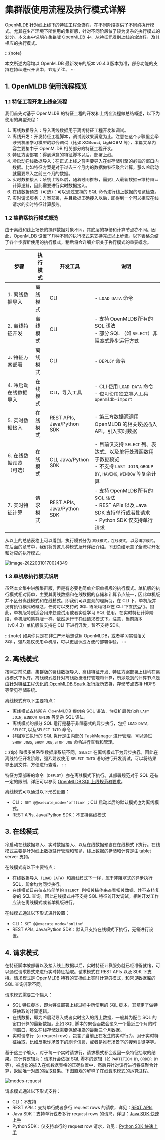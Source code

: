 # 集群版使用流程及执行模式详解

OpenMLDB 针对线上线下的特征工程全流程，在不同阶段提供了不同的执行模式。尤其在生产环境下所使用的集群版，针对不同阶段做了较为复杂的执行模式的划分。本文集中说明在集群版 OpenMLDB 中，从特征开发到上线的全流程，及其相应的执行模式。

:::{note}

本文所述内容均以 OpenMLDB 最新发布的版本 v0.4.3 版本为准，部分功能的支持在持续迭代开发中，欢迎关注。
:::

## 1. OpenMLDB 使用流程概览

### 1.1 特征工程开发上线全流程

我们首先对基于 OpenMLDB 的特征工程的开发和上线全流程做总结概述，以下为使用的典型流程：

1. 离线数据导入：导入离线数据用于离线特征工程开发和调试。
2. 离线开发：开发特征工程脚本，调试到效果满意为止。注意在这个步骤里会牵涉到机器学习模型的联合调试（比如 XGBoost, LightGBM 等），本篇文章内容主要集中于 OpenMLDB 相关部分的特征工程开发。
3. 特征方案部署：得到满意的特征脚本以后，部署上线。
4. 冷启动在线数据导入：在正式上线之前需要导入在线存储引擎的必需的窗口内数据。比如特征方案是对于过去三个月内的数据做特征聚合计算，那么冷启动就需要导入之前三个月的数据。
4. 实时数据接入：系统上线以后，随着时间推移，需要汇入最新数据来维持窗口计算逻辑，因此需要进行实时数据接入。
5. 在线数据预览（可选）：可以通过支持的 SQL 命令进行线上数据的预览检查。
6. 实时请求服务：方案部署，并且数据正确接入以后，即得到一个可以相应在线请求的实时特征计算服务。

### 1.2 集群版执行模式概览

由于离线和线上场景的操作数据对象不同，其底层的存储和计算节点亦不同。因此，OpenMLDB 设置了几种不同的执行模式来支持完成以上步骤。以下表格总结了各个步骤所使用的执行模式，稍后将会详细介绍关于执行模式的重要概念。


| 步骤                    | 执行模式 | 开发工具                   | 说明                                                         |
| ----------------------- | -------- | -------------------------- | ------------------------------------------------------------ |
| 1. 离线数据导入         | 离线模式 | CLI                        | - `LOAD DATA` 命令<br />                                     |
| 2. 离线特征开发         | 离线模式 | CLI                        | - 支持 OpenMLDB 所有的 SQL 语法<br />- 部分 SQL （如 `SELECT`）非阻塞式异步运行方式 |
| 3. 特征方案部署         | 离线模式 | CLI                        | - `DEPLOY` 命令                                              |
| 4. 冷启动在线数据导入   | 在线模式 | CLI，导入工具              | - CLI 使用 `LOAD DATA` 命令<br />- 也可使用独立导入工具 `openmldb-import` |
| 5. 实时数据接入         | 在线模式 | REST APIs, Java/Python SDK | - 第三方数据源调用 OpenMLDB 的相关数据插入 API，引入实时数据 |
| 6. 在线数据预览（可选） | 在线模式 | CLI, Java/Python SDK       | - 目前仅支持 `SELECT` 列、表达式、以及单行处理函数用于数据预览<br />- 不支持 `LAST JOIN`, `GROUP BY`, `HAVING`, `WINDOW` 等复杂计算<br /> |
| 7. 实时特征计算         | 请求模式 | REST APIs, Java/Python SDK | - 支持 OpenMLDB 所有的 SQL 语法<br />- REST APIs 以及 Java SDK 支持单行或者批请求<br />- Python SDK 仅支持单行请求 |

从以上的总结表格上可以看到，执行模式分为 `离线模式`，`在线模式`，以及`请求模式`。在后面的章节中，我们将对这几种模式展开详细介绍。下图总结示意了全流程开发和对应的执行模式。

![image-20220310170024349](images/modes-flow.png)

### 1.3 单机版执行模式说明

虽然本文集中讲解集群版，但是有必要也简单介绍单机版的执行模式。单机版的执行模式相对简单，主要其离线数据和在线数据的存储和计算节点统一，因此单机版并不区分离线模式和在线模式。即我们可以直观的理解为，在 CLI 下，单机版并没有执行模式的概念，任何可以支持的 SQL 语法均可以在 CLI 下直接运行。因此，单机版特别适合用来快速试用或者实验学习 SQL 使用。在实时特征计算阶段，单机版和集群版一样，依然运行于在线请求模式下。注意，当前版本（v0.4.3）单机版仅支持在 CLI 下进行开发，暂不支持 SDK。

:::{note}
如果你只是在非生产环境想试用 OpenMLDB，或者学习实验相关 SQL，强烈建议使用单机版，可以更加快捷方便的部署体验。
:::

## 2. 离线模式

按照之前总结，集群版的离线数据导入、离线特征开发、特征方案部署上线均在离线模式下执行。离线模式是针对离线数据进行管理和计算，所涉及到的计算节点是由[针对特征工程优化的 OpenMLDB Spark 发行版](http://docs-cn.openmldb.ai/2620858)所支持，存储节点支持 HDFS 等常见存储系统。

离线模式有以下主要特点：

- 离线模式支持所有 OpenMLDB 提供的 SQL 语法，包括扩展优化的 `LAST JOIN`, `WINDOW UNION` 等复杂 SQL 语法。
- 离线模式的部分 SQL 运行是基于非阻塞式的异步执行，包括 `LOAD DATA`, `SELECT`, 以及`SELECT INTO` 命令。
- 非阻塞式执行的 SQL 执行是由内部的 TaskManager 进行管理，可以通过 `SHOW JOBS`, `SHOW JOB`, `STOP JOB` 命令进行查看和管理。

:::{tip}
和很多关系型数据库系统不同，`SELECT` 在离线模式下为异步执行。因此在离线特征开发阶段，强烈建议使用 `SELECT INTO` 语句进行开发调试，可以将结果导出到文件，方便进行查看。
:::

特征方案部署的命令（`DEPLOY`）亦在离线模式下执行。其部署规范对于 SQL 还有一定的限制，详细可以参阅 [OpenMLDB SQL上线规范和要求](http://docs-cn.openmldb.ai/2620917)。

离线模式可以通过以下形式设置：

- CLI： `SET @@execute_mode='offline'`；CLI 启动以后的默认模式也为离线模式。
- REST APIs, Java/Python SDK：不支持离线模式

## 3. 在线模式

冷启动在线数据导入、实时数据接入、以及在线数据预览在在线模式下执行。在线模式主要是针对线上数据进行管理和预览，线上数据的存储和计算是由 tablet server 支持。

在线模式有以下主要特点：

- 在线数据导入（`LOAD DATA`）和离线模式下一样，属于非阻塞式的异步执行 SQL，其余均为同步执行。
- 在线模式目前仅支持简单的 `SELECT ` 列相关操作来查看相关数据，并不支持复杂的 SQL 查询。因此在线模式并不支持 SQL 特征的开发调试，相关开发工作应该在离线模式或者单机版进行。

在线模式通过以下形式进行设置：

- CLI： `SET @@execute_mode='online'`
- REST APIs, Java/Python SDK：默认只支持在线模式下执行，无需进行设置。

## 4. 请求模式

在特征脚本被部署以及接入线上数据以后，实时特征计算服务就已经准备就绪，可以通过请求模式来进行实时特征抽取。请求模式在 REST APIs 以及 SDK 下支持。请求模式是 OpenMLDB 特有的支撑线上实时计算的模式，和常见数据库的 SQL 查询非常不同。

请求模式需要三个输入：

- SQL 特征脚本，即为特征部署上线过程中所使用的 SQL 脚本，其规定了做特征抽取的计算逻辑。
- 在线数据，即为冷启动导入或者实时接入的线上数据，一般其为配合 SQL 的窗口计算的最新数据。比如 SQL 脚本的聚合函数会定义一个最近三个月的时间窗口，那么在线存储就需要保留相应的最新三个月数据。
- 实时请求行（a request row），包含了当前正在发生的实时行为，用于实时特征抽取，比如反欺诈场景下的刷卡信息，或者是推荐场景下的搜索关键字等。

基于这三个输入，对于每一个实时请求行，请求模式都会返回一条特征抽取的结果。其计算逻辑为：请求行会依据 SQL 脚本的逻辑（如 `PARTITION BY`, `ORDER BY` 等），被虚拟的插入在线数据表格的正确位置中，然后只针对该行进行特征聚合计算，返回唯一对应的抽取结果。下图直观的解释了在线请求模式的运算过程。

![modes-request](images/modes-request.png)

请求模式通过以下形式支持：

- CLI：不支持
- REST APIs：支持单行或者多行 request rows 的请求，详见：[REST APIs](http://docs-cn.openmldb.ai/2620875)
- Java SDK：支持单行或者多行 request rows 的请求，详见：[Java SDK 快速上手](http://docs-cn.openmldb.ai/2620853)
- Python SDK：仅支持单行的 request row 请求，详见：[Python SDK 快速上手](http://docs-cn.openmldb.ai/2620854)
